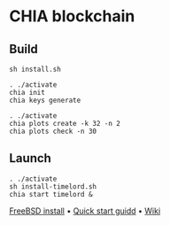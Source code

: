 # CHIA blockchain

## Build

`sh install.sh`

```
. ./activate
chia init
chia keys generate
```



```
. ./activate
chia plots create -k 32 -n 2
chia plots check -n 30
```

## Launch

```
. ./activate
sh install-timelord.sh
chia start timelord &
```

[FreeBSD install](https://github.com/Chia-Network/chia-blockchain/wiki/FreeBSD-Install#build) •
[Quick start guidd](https://github.com/Chia-Network/chia-blockchain/wiki/Quick-Start-Guide) •
[Wiki](https://github.com/Chia-Network/chia-blockchain/wiki)
